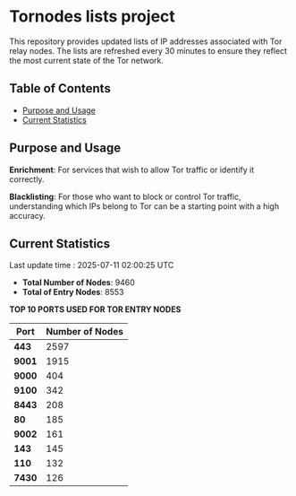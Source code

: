 # Tornodes lists project

This repository provides updated lists of IP addresses associated with Tor relay nodes. The lists are refreshed every 30 minutes to ensure they reflect the most current state of the Tor network.

## Table of Contents

- [Purpose and Usage](#purpose-and-usage)
- [Current Statistics](#current-statistics)


## Purpose and Usage

**Enrichment**: For services that wish to allow Tor traffic or identify it correctly.

**Blacklisting**: For those who want to block or control Tor traffic, understanding which IPs belong to Tor can be a starting point with a high accuracy.

## Current Statistics

Last update time : 2025-07-11 02:00:25 UTC

- **Total Number of Nodes**: 9460
- **Total of Entry Nodes**: 8553

**TOP 10 PORTS USED FOR TOR ENTRY NODES**

| **Port** | **Number of Nodes** |
|------|-----------------|
| **443**   | 2597  |
| **9001**   | 1915  |
| **9000**   | 404  |
| **9100**   | 342  |
| **8443**   | 208  |
| **80**   | 185  |
| **9002**   | 161  |
| **143**   | 145  |
| **110**   | 132  |
| **7430**   | 126  |

